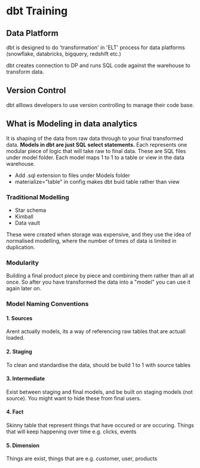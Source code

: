 # dbt Training

## Data Platform

dbt is designed to do 'transformation' in 'ELT' process for data platforms (snowflake, databricks, bigquery, redshift etc.)

dbt creates connection to DP and runs SQL code against the warehouse to transform data.

## Version Control

dbt alllows developers to use version controlling to manage their code base.

## What is Modeling in data analytics

It is shaping of the data from raw data through to your final transformed data. **Models in dbt are just SQL select statements.** Each represents one modular piece of logic that will take raw to final data. These are SQL files under model folder. Each model maps 1 to 1 to a table or view in the data warehouse.

- Add .sql extension to files under Models folder
- materialize="table" in config makes dbt buid table rather than view

### Traditional Modelling

- Star schema
- Kimball
- Data vault

These were created when storage was expensive, and they use the idea of normalised modelling, where the number of times of data is limited in duplication. 


### Modularity

Building a final product piece by piece and combining them rather than all at once. So after you have transformed the data into a "model" you can use it again later on.
 
### Model Naming Conventions

#### 1. Sources

Arent actually models, its a way of referencing raw tables that are actuall loaded. 

#### 2. Staging

To clean and standardise the data, should be build 1 to 1 with source tables

#### 3. Intermediate

Exist between staging and final models, and be built on staging models (not source). You might want to hide these from final users. 

#### 4. Fact

Skinny table that represent things that have occured or are occuring. Things that will keep happening over time e.g. clicks, events 

#### 5. Dimension

Things are exist, things that are e.g. customer, user, products 

